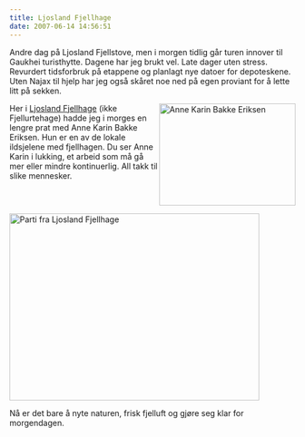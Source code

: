 ```yaml
---
title: Ljosland Fjellhage
date: 2007-06-14 14:56:51
---
```


Andre dag på Ljosland Fjellstove, men i morgen tidlig går turen innover til Gaukhei turisthytte. Dagene har jeg brukt vel. Late dager uten stress. Revurdert tidsforbruk på etappene og planlagt nye datoer for depoteskene. Uten Najax til hjelp har jeg også skåret noe ned på egen proviant for å lette litt på sekken.

<a href="http://www.flickr.com/photos/gisle/547631351/"><img align="right" src="http://farm2.static.flickr.com/1306/547631351_32a06bd6a3_m.jpg" width="240" height="180" alt="Anne Karin Bakke Eriksen" /></a>Her i <a href="http://museumsnett.no/alias/HJEMMESIDE/naturmuseum/ljosland/">Ljosland Fjellhage</a> (ikke Fjellurtehage) hadde jeg i  morges en lengre prat med Anne Karin Bakke Eriksen. Hun er en av de lokale ildsjelene med fjellhagen. Du ser Anne Karin i lukking, et arbeid som må gå mer eller mindre kontinuerlig. All takk til slike mennesker.<br clear="all">

<a href="http://www.flickr.com/photos/gisle/547613180/"><img src="http://farm2.static.flickr.com/1006/547613180_e5369501ce.jpg" width="440" height="330" alt="Parti fra Ljosland Fjellhage" /></a>

Nå er det bare å nyte naturen, frisk fjelluft og gjøre seg klar for morgendagen.
